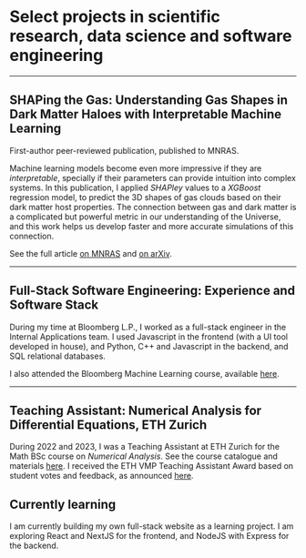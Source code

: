 # Select projects in scientific research, data science and software engineering

---

## SHAPing the Gas: Understanding Gas Shapes in Dark Matter Haloes with Interpretable Machine Learning

First-author peer-reviewed publication, published to MNRAS.

Machine learning models become even more impressive if they are _interpretable_, specially if their parameters can provide intuition into complex systems. In this publication, I applied _SHAPley_ values to a _XGBoost_ regression model, to predict the 3D shapes of gas clouds based on their dark matter host properties. The connection between gas and dark matter is a complicated but powerful metric in our understanding of the Universe, and this work helps us develop faster and more accurate simulations of this connection.

See the full article [on MNRAS](https://academic.oup.com/mnras/article/507/1/1468/6343038) and [on arXiv](https://arxiv.org/abs/2011.12987).

---

## Full-Stack Software Engineering: Experience and Software Stack

During my time at Bloomberg L.P., I worked as a full-stack engineer in the Internal Applications team. I used Javascript in the frontend (with a UI tool developed in house), and Python, C++ and Javascript in the backend, and SQL relational databases.

I also attended the Bloomberg Machine Learning course, available [here](https://bloomberg.github.io/foml/#home).

---

## Teaching Assistant: Numerical Analysis for Differential Equations, ETH Zurich

During 2022 and 2023, I was a Teaching Assistant at ETH Zurich for the Math BSc course on _Numerical Analysis_. See the course catalogue and materials [here](https://people.math.ethz.ch/~grsam/SS23/NAII/index.html). I received the ETH VMP Teaching Assistant Award based on student votes and feedback, as announced [here](https://math.ethz.ch/news-and-events/news/d-math-news/2022/07/ten-teaching-assistants-received-the-vmp-assistant-award.html).

## Currently learning

I am currently building my own full-stack website as a learning project. I am exploring React and NextJS for the frontend, and NodeJS with Express for the backend.
